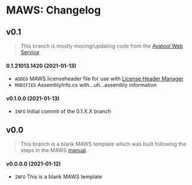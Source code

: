 ﻿# MAWS: Changelog

## v0.1
> This branch is mostly moving/updating code from the [Avatool Web Service](https://github.com/spectrum-health-systems/Avatool-Web-Service)

#### 0.1.21013.1420 (2021-01-13)
* `ADDED` MAWS.licenseheader file for use with [License Header Manager](https://marketplace.visualstudio.com/items?itemName=StefanWenig.LicenseHeaderManager)
* `MODIFIED` AssemblyInfo.cs with...uh...assembly information

#### v0.1.0.0 (2021-01-13)
* `INFO` Initial commit of the 0.1.X.X branch

## v0.0
> This branch is a blank MAWS template which was built following the steps in the MAWS [manual](doc/man/manual-custom-myavatar-web-services.).
#### v0.0.0.0 (2021-01-12)
* `INFO` This is a blank MAWS template
